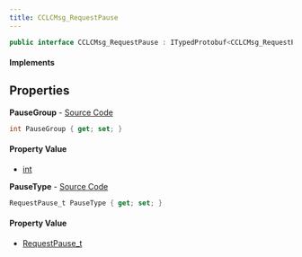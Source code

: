 ```yaml
---
title: CCLCMsg_RequestPause
---
```


```csharp
public interface CCLCMsg_RequestPause : ITypedProtobuf<CCLCMsg_RequestPause>, INativeHandle, INetMessage<CCLCMsg_RequestPause>, IDisposable
```

#### Implements

## Properties

**PauseGroup** - [Source Code](https://github.com/swiftly-solution/swiftlys2/blob/main/managed/src/SwiftlyS2.Generated/Protobufs/Interfaces/CCLCMsg_RequestPause.cs#L21)

```csharp
int PauseGroup { get; set; }
```

#### Property Value

- [int](https://learn.microsoft.com/dotnet/api/system.int32)

**PauseType** - [Source Code](https://github.com/swiftly-solution/swiftlys2/blob/main/managed/src/SwiftlyS2.Generated/Protobufs/Interfaces/CCLCMsg_RequestPause.cs#L18)

```csharp
RequestPause_t PauseType { get; set; }
```

#### Property Value

- [RequestPause_t](/docs/api/shared/protobufdefinitions/requestpause_t)

